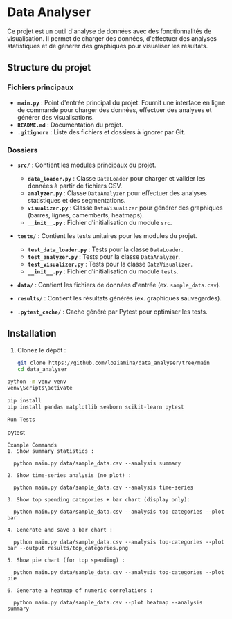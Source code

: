 # Data Analyser

Ce projet est un outil d'analyse de données avec des fonctionnalités de visualisation. Il permet de charger des données, d'effectuer des analyses statistiques et de générer des graphiques pour visualiser les résultats.

## Structure du projet

### Fichiers principaux

- **`main.py`** : Point d'entrée principal du projet. Fournit une interface en ligne de commande pour charger des données, effectuer des analyses et générer des visualisations.
- **`README.md`** : Documentation du projet.
- **`.gitignore`** : Liste des fichiers et dossiers à ignorer par Git.

### Dossiers

- **`src/`** : Contient les modules principaux du projet.

  - **`data_loader.py`** : Classe `DataLoader` pour charger et valider les données à partir de fichiers CSV.
  - **`analyzer.py`** : Classe `DataAnalyzer` pour effectuer des analyses statistiques et des segmentations.
  - **`visualizer.py`** : Classe `DataVisualizer` pour générer des graphiques (barres, lignes, camemberts, heatmaps).
  - **`__init__.py`** : Fichier d'initialisation du module `src`.

- **`tests/`** : Contient les tests unitaires pour les modules du projet.

  - **`test_data_loader.py`** : Tests pour la classe `DataLoader`.
  - **`test_analyzer.py`** : Tests pour la classe `DataAnalyzer`.
  - **`test_visualizer.py`** : Tests pour la classe `DataVisualizer`.
  - **`__init__.py`** : Fichier d'initialisation du module `tests`.

- **`data/`** : Contient les fichiers de données d'entrée (ex. `sample_data.csv`).
- **`results/`** : Contient les résultats générés (ex. graphiques sauvegardés).

- **`.pytest_cache/`** : Cache généré par Pytest pour optimiser les tests.

## Installation

1. Clonez le dépôt :
   ```bash
   git clone https://github.com/loziamina/data_analyser/tree/main
   cd data_analyser
   ```

```bash
python -m venv venv
venv\Scripts\activate
```

```bash
pip install
pip install pandas matplotlib seaborn scikit-learn pytest
```

```
Run Tests
```

pytest

```
Example Commands
1. Show summary statistics :

  python main.py data/sample_data.csv --analysis summary
```

```
2. Show time-series analysis (no plot) :

  python main.py data/sample_data.csv --analysis time-series
```

```
3. Show top spending categories + bar chart (display only):

  python main.py data/sample_data.csv --analysis top-categories --plot bar
```

```
4. Generate and save a bar chart :

  python main.py data/sample_data.csv --analysis top-categories --plot bar --output results/top_categories.png
```

```
5. Show pie chart (for top spending) :

  python main.py data/sample_data.csv --analysis top-categories --plot pie

```

```
6. Generate a heatmap of numeric correlations :

  python main.py data/sample_data.csv --plot heatmap --analysis summary

```
